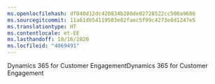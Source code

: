 ```yaml
---
ms.openlocfilehash: df040d12dc420834b280de02728522cc500a9686
ms.sourcegitcommit: 11a61db54119503e82faec5f99c4273e8d1247e5
ms.translationtype: HT
ms.contentlocale: et-EE
ms.lasthandoff: 10/16/2020
ms.locfileid: "4069491"
---
```

<span data-ttu-id="cd5e7-101">Dynamics 365 for Customer Engagement</span><span class="sxs-lookup"><span data-stu-id="cd5e7-101">Dynamics 365 for Customer Engagement</span></span>
